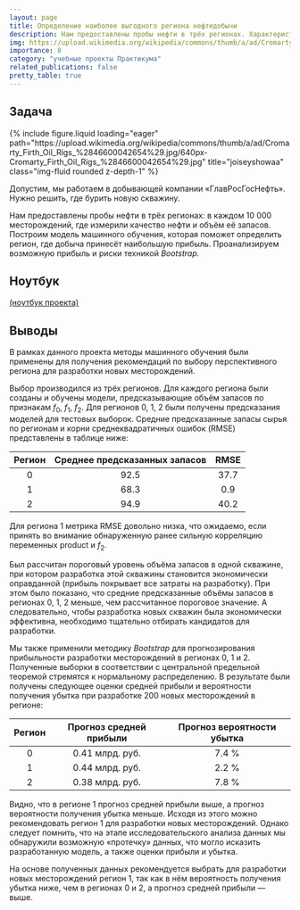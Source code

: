 ```yaml
---
layout: page
title: Определение наиболее выгодного региона нефтедобычи
description: Нам предоставлены пробы нефти в трёх регионах. Характеристики для каждой скважины в регионе уже известны. Необходимо построить модель для определения региона, где добыча принесёт наибольшую прибыль.
img: https://upload.wikimedia.org/wikipedia/commons/thumb/a/ad/Cromarty_Firth_Oil_Rigs_%2846600042654%29.jpg/640px-Cromarty_Firth_Oil_Rigs_%2846600042654%29.jpg
importance: 8
category: "учебные проекты Практикума"
related_publications: false
pretty_table: true
---
```


## Задача

<div class="row">
    <div class="col-sm mt-3 mt-md-0">
        {% include figure.liquid loading="eager" path="https://upload.wikimedia.org/wikipedia/commons/thumb/a/ad/Cromarty_Firth_Oil_Rigs_%2846600042654%29.jpg/640px-Cromarty_Firth_Oil_Rigs_%2846600042654%29.jpg" title="joiseyshowaa" class="img-fluid rounded z-depth-1" %}
    </div>
</div>

Допустим, мы работаем в добывающей компании «ГлавРосГосНефть». Нужно решить, где бурить новую скважину.

Нам предоставлены пробы нефти в трёх регионах: в каждом 10 000 месторождений, где измерили качество нефти и объём её запасов. Построим модель машинного обучения, которая поможет определить регион, где добыча принесёт наибольшую прибыль. Проанализируем возможную прибыль и риски техникой _Bootstrap._

## Ноутбук

[(ноутбук проекта)](https://github.com/onixlas/DS_portfolio/tree/main/ML_p8_oil_rigs/oil_rigs.ipynb)

## Выводы

В рамках данного проекта методы машинного обучения были применены для получения рекомендаций по выбору перспективного региона для разработки новых месторождений.

Выбор производился из трёх регионов. Для каждого региона были созданы и обучены модели, предсказывающие объём запасов по признакам $f_0$, $f_1$, $f_2$. Для регионов 0, 1, 2 были получены предсказания моделей для тестовых выборок. Средние предсказанные запасы сырья по регионам и корни среднеквадратичных ошибок (RMSE) представлены в таблице ниже:

| Регион | Среднее предсказанных запасов | RMSE |
| :----: | :---------------------------: | :--: |
|   0    |             92.5              | 37.7 |
|   1    |             68.3              | 0.9  |
|   2    |             94.9              | 40.2 |

Для региона 1 метрика RMSE довольно низка, что ожидаемо, если принять во внимание обнаруженную ранее сильную корреляцию переменных product и $f_2$.

Был рассчитан пороговый уровень объёма запасов в одной скважине, при котором разработка этой скважины становится экономически оправданной (прибыль покрывает все затраты на разработку). При этом было показано, что средние предсказанные объёмы запасов в регионах 0, 1, 2 меньше, чем рассчитанное пороговое значение. А следовательно, чтобы разработка новых скважин была экономически эффективна, необходимо тщательно отбирать кандидатов для разработки.

Мы также применили методику _Bootstrap_ для прогнозирования прибыльности разработки месторождений в регионах 0, 1 и 2. Полученные выборки в соответствии с центральной предельной теоремой стремятся к нормальному распределению. В результате были получены следующее оценки средней прибыли и вероятности получения убытка при разработке 200 новых месторождений в регионе:

| Регион | Прогноз средней прибыли | Прогноз вероятности убытка |
| :----: | :---------------------: | :------------------------: |
|   0    |     0.41 млрд. руб.     |           7.4 %            |
|   1    |     0.44 млрд. руб.     |           2.2 %            |
|   2    |     0.38 млрд. руб.     |           7.8 %            |

Видно, что в регионе 1 прогноз средней прибыли выше, а прогноз вероятности получения убытка меньше. Исходя из этого можно рекомендовать регион 1 для разработки новых месторождений. Однако следует помнить, что на этапе исследовательского анализа данных мы обнаружили возможную «протечку» данных, что могло исказить разработанную модель, а также оценки прибыли и убытка.

На основе полученных данных рекомендуется выбрать для разработки новых месторождений регион 1, так как в нём вероятность получения убытка ниже, чем в регионах 0 и 2, а прогноз средней прибыли — выше.
